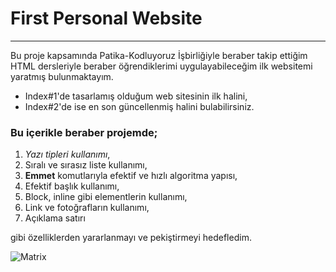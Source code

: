 # First Personal Website
---
Bu proje kapsamında Patika-Kodluyoruz İşbirliğiyle beraber takip ettiğim HTML dersleriyle beraber öğrendiklerimi uygulayabileceğim ilk websitemi yaratmış bulunmaktayım.
* Index#1'de tasarlamış olduğum web sitesinin ilk halini,
* Index#2'de ise en son güncellenmiş halini bulabilirsiniz.

### **Bu içerikle beraber projemde;**
  1. *Yazı tipleri kullanımı*,
  1. Sıralı ve sırasız liste kullanımı,
  1. **Emmet** komutlarıyla efektif ve hızlı algoritma yapısı,
  1. Efektif başlık kullanımı,
  1. Block, inline gibi elementlerin kullanımı,
  1. Link ve fotoğrafların kullanımı,
  1. Açıklama satırı 
    
gibi özelliklerden yararlanmayı ve pekiştirmeyi hedefledim.


![Matrix](https://play-lh.googleusercontent.com/zL8ya3uEa7Q-oDqc7McTIAaRvwKZNN4HMICMwHHL2eKsbE9Hms_2Dj6SWwNGI555CyauvPVjCPUzYBm2TJ8 "Matrix(1999)")